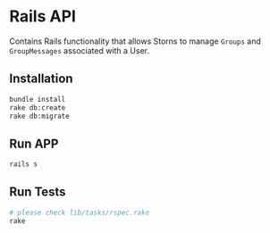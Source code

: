 # Rails API

Contains Rails functionality that allows Storns to manage `Groups` and `GroupMessages` associated with a User.

## Installation

```bash
bundle install
rake db:create
rake db:migrate
```

## Run APP

```bash
rails s
```

## Run Tests

```bash
# please check lib/tasks/rspec.rake
rake
```
